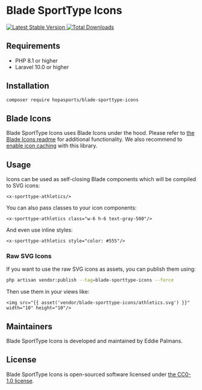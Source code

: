 # Blade SportType Icons

<!-- <a href="https://github.com/hopasports/blade-sporttype-icons/actions?query=workflow%3ATests">
    <img src="https://github.com/blade-ui-kit/blade-sporttype-icons/workflows/Tests/badge.svg" alt="Tests">
</a> -->
<a href="https://packagist.org/packages/hopasports/blade-sporttype-icons">
    <img src="https://img.shields.io/packagist/v/hopasports/blade-sporttype-icons" alt="Latest Stable Version">
</a>
<a href="https://packagist.org/packages/hopasports/blade-sporttype-icons">
    <img src="https://img.shields.io/packagist/dt/hopasports/blade-sporttype-icons" alt="Total Downloads">
</a>

## Requirements

- PHP 8.1 or higher
- Laravel 10.0 or higher

## Installation

```bash
composer require hopasports/blade-sporttype-icons
```

## Blade Icons

Blade SportType Icons uses Blade Icons under the hood. Please refer to [the Blade Icons readme](https://github.com/blade-ui-kit/blade-icons) for additional functionality. We also recommend to [enable icon caching](https://github.com/blade-ui-kit/blade-icons#caching) with this library.

## Usage

Icons can be used as self-closing Blade components which will be compiled to SVG icons:

```blade
<x-sporttype-athletics/>
```

You can also pass classes to your icon components:

```blade
<x-sporttype-athletics class="w-6 h-6 text-gray-500"/>
```

And even use inline styles:

```blade
<x-sporttype-athletics style="color: #555"/>
```

### Raw SVG Icons

If you want to use the raw SVG icons as assets, you can publish them using:

```bash
php artisan vendor:publish --tag=blade-sporttype-icons --force
```

Then use them in your views like:

```blade
<img src="{{ asset('vendor/blade-sporttype-icons/athletics.svg') }}" width="10" height="10"/>
```

## Maintainers

Blade SportType Icons is developed and maintained by Eddie Palmans.

## License

Blade SportType Icons is open-sourced software licensed under [the CC0-1.0 license](LICENSE).
